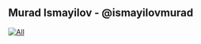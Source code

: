 ## Murad Ismayilov - @ismayilovmurad

[![All](https://img.shields.io/badge/All-My_Portfolio-blue?style=for-the-badge)](https://muradismayilov.com)
